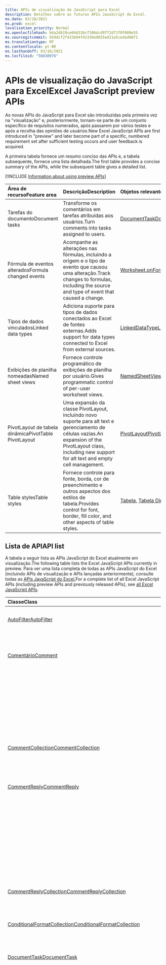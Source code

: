 ```yaml
---
title: APIs de visualização do JavaScript para Excel
description: Detalhes sobre as futuras APIs JavaScript do Excel.
ms.date: 03/10/2021
ms.prod: excel
localization_priority: Normal
ms.openlocfilehash: b4a2db19ce04d316cf106dcd97f2d71f0f009e55
ms.sourcegitcommit: 929dcf2f415b94f42330a9035ed11a5cedad88f1
ms.translationtype: MT
ms.contentlocale: pt-BR
ms.lasthandoff: 03/16/2021
ms.locfileid: "50830976"
---
```

# <a name="excel-javascript-preview-apis"></a><span data-ttu-id="c0af1-103">APIs de visualização do JavaScript para Excel</span><span class="sxs-lookup"><span data-stu-id="c0af1-103">Excel JavaScript preview APIs</span></span>

<span data-ttu-id="c0af1-104">As novas APIs do JavaScript para Excel são introduzidas pela primeira vez na "visualização" e, posteriormente, tornam-se parte de um conjunto específico de requisitos numerados, após passarem por vários testes e após a recolha das opiniões de usuários.</span><span class="sxs-lookup"><span data-stu-id="c0af1-104">New Excel JavaScript APIs are first introduced in "preview" and later become part of a specific, numbered requirement set after sufficient testing occurs and user feedback is acquired.</span></span>

<span data-ttu-id="c0af1-105">A primeira tabela fornece um resumo conciso das APIs e, a tabela subsequente, fornece uma lista detalhada.</span><span class="sxs-lookup"><span data-stu-id="c0af1-105">The first table provides a concise summary of the APIs, while the subsequent table gives a detailed list.</span></span>

[!INCLUDE [Information about using preview APIs](../../includes/using-preview-apis-host.md)]

| <span data-ttu-id="c0af1-106">Área de recurso</span><span class="sxs-lookup"><span data-stu-id="c0af1-106">Feature area</span></span> | <span data-ttu-id="c0af1-107">Descrição</span><span class="sxs-lookup"><span data-stu-id="c0af1-107">Description</span></span> | <span data-ttu-id="c0af1-108">Objetos relevantes</span><span class="sxs-lookup"><span data-stu-id="c0af1-108">Relevant objects</span></span> |
|:--- |:--- |:--- |
| <span data-ttu-id="c0af1-109">Tarefas do documento</span><span class="sxs-lookup"><span data-stu-id="c0af1-109">Document tasks</span></span> | <span data-ttu-id="c0af1-110">Transforme os comentários em tarefas atribuídas aos usuários.</span><span class="sxs-lookup"><span data-stu-id="c0af1-110">Turn comments into tasks assigned to users.</span></span> | [<span data-ttu-id="c0af1-111">DocumentTask</span><span class="sxs-lookup"><span data-stu-id="c0af1-111">DocumentTask</span></span>](/javascript/api/excel/excel.documenttask) |
| <span data-ttu-id="c0af1-112">Fórmula de eventos alterados</span><span class="sxs-lookup"><span data-stu-id="c0af1-112">Formula changed events</span></span> | <span data-ttu-id="c0af1-113">Acompanhe as alterações nas fórmulas, incluindo a origem e o tipo de evento que causou uma alteração.</span><span class="sxs-lookup"><span data-stu-id="c0af1-113">Track changes to formulas, including the source and type of event that caused a change.</span></span> | [<span data-ttu-id="c0af1-114">Worksheet.onFormulaChanged</span><span class="sxs-lookup"><span data-stu-id="c0af1-114">Worksheet.onFormulaChanged</span></span>](/javascript/api/excel/excel.worksheet#onFormulaChanged)|
| <span data-ttu-id="c0af1-115">Tipos de dados vinculados</span><span class="sxs-lookup"><span data-stu-id="c0af1-115">Linked data types</span></span> | <span data-ttu-id="c0af1-116">Adiciona suporte para tipos de dados conectados ao Excel de fontes externas.</span><span class="sxs-lookup"><span data-stu-id="c0af1-116">Adds support for data types connected to Excel from external sources.</span></span> | [<span data-ttu-id="c0af1-117">LinkedDataType</span><span class="sxs-lookup"><span data-stu-id="c0af1-117">LinkedDataType</span></span>](/javascript/api/excel/excel.linkeddatatype)|
| <span data-ttu-id="c0af1-118">Exibições de planilha nomeadas</span><span class="sxs-lookup"><span data-stu-id="c0af1-118">Named sheet views</span></span> | <span data-ttu-id="c0af1-119">Fornece controle programático de exibições de planilha por usuário.</span><span class="sxs-lookup"><span data-stu-id="c0af1-119">Gives programmatic control of per-user worksheet views.</span></span> | [<span data-ttu-id="c0af1-120">NamedSheetView</span><span class="sxs-lookup"><span data-stu-id="c0af1-120">NamedSheetView</span></span>](/javascript/api/excel/excel.namedsheetview) |
| <span data-ttu-id="c0af1-121">PivotLayout de tabela dinâmica</span><span class="sxs-lookup"><span data-stu-id="c0af1-121">PivotTable PivotLayout</span></span> | <span data-ttu-id="c0af1-122">Uma expansão da classe PivotLayout, incluindo novo suporte para alt text e gerenciamento de células vazias.</span><span class="sxs-lookup"><span data-stu-id="c0af1-122">An expansion of the PivotLayout class, including new support for alt text and empty cell management.</span></span> | [<span data-ttu-id="c0af1-123">PivotLayout</span><span class="sxs-lookup"><span data-stu-id="c0af1-123">PivotLayout</span></span>](/javascript/api/excel/excel.pivotlayout) |
| <span data-ttu-id="c0af1-124">Table styles</span><span class="sxs-lookup"><span data-stu-id="c0af1-124">Table styles</span></span> | <span data-ttu-id="c0af1-125">Fornece controle para fonte, borda, cor de preenchimento e outros aspectos dos estilos de tabela.</span><span class="sxs-lookup"><span data-stu-id="c0af1-125">Provides control for font, border, fill color, and other aspects of table styles.</span></span> | <span data-ttu-id="c0af1-126">[Tabela,](/javascript/api/excel/excel.table) [Tabela Dinâmica,](/javascript/api/excel/excel.pivottable) [Slicer](/javascript/api/excel/excel.slicer)</span><span class="sxs-lookup"><span data-stu-id="c0af1-126">[Table](/javascript/api/excel/excel.table), [PivotTable](/javascript/api/excel/excel.pivottable), [Slicer](/javascript/api/excel/excel.slicer)</span></span> |

## <a name="api-list"></a><span data-ttu-id="c0af1-127">Lista de API</span><span class="sxs-lookup"><span data-stu-id="c0af1-127">API list</span></span>

<span data-ttu-id="c0af1-128">A tabela a seguir lista as APIs JavaScript do Excel atualmente em visualização.</span><span class="sxs-lookup"><span data-stu-id="c0af1-128">The following table lists the Excel JavaScript APIs currently in preview.</span></span> <span data-ttu-id="c0af1-129">Para ver uma lista completa de todas as APIs JavaScript do Excel (incluindo APIs de visualização e APIs lançadas anteriormente), consulte todas as [APIs JavaScript do Excel.](/javascript/api/excel?view=excel-js-preview&preserve-view=true)</span><span class="sxs-lookup"><span data-stu-id="c0af1-129">For a complete list of all Excel JavaScript APIs (including preview APIs and previously released APIs), see [all Excel JavaScript APIs](/javascript/api/excel?view=excel-js-preview&preserve-view=true).</span></span>

| <span data-ttu-id="c0af1-130">Classe</span><span class="sxs-lookup"><span data-stu-id="c0af1-130">Class</span></span> | <span data-ttu-id="c0af1-131">Campos</span><span class="sxs-lookup"><span data-stu-id="c0af1-131">Fields</span></span> | <span data-ttu-id="c0af1-132">Descrição</span><span class="sxs-lookup"><span data-stu-id="c0af1-132">Description</span></span> |
|:---|:---|:---|
|[<span data-ttu-id="c0af1-133">AutoFilter</span><span class="sxs-lookup"><span data-stu-id="c0af1-133">AutoFilter</span></span>](/javascript/api/excel/excel.autofilter)|[<span data-ttu-id="c0af1-134">clearColumnCriteria(columnIndex: number)</span><span class="sxs-lookup"><span data-stu-id="c0af1-134">clearColumnCriteria(columnIndex: number)</span></span>](/javascript/api/excel/excel.autofilter#clearcolumncriteria-columnindex-)|<span data-ttu-id="c0af1-135">Limpa os critérios de filtro do AutoFiltro.</span><span class="sxs-lookup"><span data-stu-id="c0af1-135">Clears the filter criteria of the AutoFilter.</span></span>|
|[<span data-ttu-id="c0af1-136">Comentário</span><span class="sxs-lookup"><span data-stu-id="c0af1-136">Comment</span></span>](/javascript/api/excel/excel.comment)|[<span data-ttu-id="c0af1-137">assignTask(assignee: Identity)</span><span class="sxs-lookup"><span data-stu-id="c0af1-137">assignTask(assignee: Identity)</span></span>](/javascript/api/excel/excel.comment#assigntask-assignee-)|<span data-ttu-id="c0af1-138">Atribui a tarefa anexada ao comentário ao usuário dado como um destinatário.</span><span class="sxs-lookup"><span data-stu-id="c0af1-138">Assigns the task attached to the comment to the given user as an assignee.</span></span>|
||[<span data-ttu-id="c0af1-139">getTask()</span><span class="sxs-lookup"><span data-stu-id="c0af1-139">getTask()</span></span>](/javascript/api/excel/excel.comment#gettask--)|<span data-ttu-id="c0af1-140">Obtém a tarefa associada a este comentário.</span><span class="sxs-lookup"><span data-stu-id="c0af1-140">Gets the task associated with this comment.</span></span>|
||[<span data-ttu-id="c0af1-141">getTaskOrNullObject()</span><span class="sxs-lookup"><span data-stu-id="c0af1-141">getTaskOrNullObject()</span></span>](/javascript/api/excel/excel.comment#gettaskornullobject--)|<span data-ttu-id="c0af1-142">Obtém a tarefa associada a este comentário.</span><span class="sxs-lookup"><span data-stu-id="c0af1-142">Gets the task associated with this comment.</span></span>|
|[<span data-ttu-id="c0af1-143">CommentCollection</span><span class="sxs-lookup"><span data-stu-id="c0af1-143">CommentCollection</span></span>](/javascript/api/excel/excel.commentcollection)|[<span data-ttu-id="c0af1-144">getItemOrNullObject(commentId: string)</span><span class="sxs-lookup"><span data-stu-id="c0af1-144">getItemOrNullObject(commentId: string)</span></span>](/javascript/api/excel/excel.commentcollection#getitemornullobject-commentid-)|<span data-ttu-id="c0af1-145">Obtém um comentário da coleção com base em seu ID.</span><span class="sxs-lookup"><span data-stu-id="c0af1-145">Gets a comment from the collection based on its ID.</span></span>|
|[<span data-ttu-id="c0af1-146">CommentReply</span><span class="sxs-lookup"><span data-stu-id="c0af1-146">CommentReply</span></span>](/javascript/api/excel/excel.commentreply)|[<span data-ttu-id="c0af1-147">assignTask(assignee: Identity)</span><span class="sxs-lookup"><span data-stu-id="c0af1-147">assignTask(assignee: Identity)</span></span>](/javascript/api/excel/excel.commentreply#assigntask-assignee-)|<span data-ttu-id="c0af1-148">Atribui a tarefa anexada ao comentário ao usuário determinado como o único destinatário.</span><span class="sxs-lookup"><span data-stu-id="c0af1-148">Assigns the task attached to the comment to the given user as the sole assignee.</span></span>|
||[<span data-ttu-id="c0af1-149">getTask()</span><span class="sxs-lookup"><span data-stu-id="c0af1-149">getTask()</span></span>](/javascript/api/excel/excel.commentreply#gettask--)|<span data-ttu-id="c0af1-150">Obtém a tarefa associada ao thread desta resposta de comentário.</span><span class="sxs-lookup"><span data-stu-id="c0af1-150">Gets the task associated with this comment reply's thread.</span></span>|
||[<span data-ttu-id="c0af1-151">getTaskOrNullObject()</span><span class="sxs-lookup"><span data-stu-id="c0af1-151">getTaskOrNullObject()</span></span>](/javascript/api/excel/excel.commentreply#gettaskornullobject--)|<span data-ttu-id="c0af1-152">Obtém a tarefa associada ao thread desta resposta de comentário.</span><span class="sxs-lookup"><span data-stu-id="c0af1-152">Gets the task associated with this comment reply's thread.</span></span>|
|[<span data-ttu-id="c0af1-153">CommentReplyCollection</span><span class="sxs-lookup"><span data-stu-id="c0af1-153">CommentReplyCollection</span></span>](/javascript/api/excel/excel.commentreplycollection)|[<span data-ttu-id="c0af1-154">getItemOrNullObject(commentReplyId: string)</span><span class="sxs-lookup"><span data-stu-id="c0af1-154">getItemOrNullObject(commentReplyId: string)</span></span>](/javascript/api/excel/excel.commentreplycollection#getitemornullobject-commentreplyid-)|<span data-ttu-id="c0af1-155">Retorna uma resposta de comentário identificada pela respectiva ID.</span><span class="sxs-lookup"><span data-stu-id="c0af1-155">Returns a comment reply identified by its ID.</span></span>|
|[<span data-ttu-id="c0af1-156">ConditionalFormatCollection</span><span class="sxs-lookup"><span data-stu-id="c0af1-156">ConditionalFormatCollection</span></span>](/javascript/api/excel/excel.conditionalformatcollection)|[<span data-ttu-id="c0af1-157">getItemOrNullObject(id: string)</span><span class="sxs-lookup"><span data-stu-id="c0af1-157">getItemOrNullObject(id: string)</span></span>](/javascript/api/excel/excel.conditionalformatcollection#getitemornullobject-id-)|<span data-ttu-id="c0af1-158">Retorna um formato condicional identificado por sua ID.</span><span class="sxs-lookup"><span data-stu-id="c0af1-158">Returns a conditional format identified by its ID.</span></span>|
|[<span data-ttu-id="c0af1-159">DocumentTask</span><span class="sxs-lookup"><span data-stu-id="c0af1-159">DocumentTask</span></span>](/javascript/api/excel/excel.documenttask)|[<span data-ttu-id="c0af1-160">percentComplete</span><span class="sxs-lookup"><span data-stu-id="c0af1-160">percentComplete</span></span>](/javascript/api/excel/excel.documenttask#percentcomplete)|<span data-ttu-id="c0af1-161">Especifica a porcentagem de conclusão da tarefa.</span><span class="sxs-lookup"><span data-stu-id="c0af1-161">Specifies the completion percentage of the task.</span></span>|
||[<span data-ttu-id="c0af1-162">prioridade</span><span class="sxs-lookup"><span data-stu-id="c0af1-162">priority</span></span>](/javascript/api/excel/excel.documenttask#priority)|<span data-ttu-id="c0af1-163">Especifica a prioridade da tarefa.</span><span class="sxs-lookup"><span data-stu-id="c0af1-163">Specifies the priority of the task.</span></span>|
||[<span data-ttu-id="c0af1-164">assignees</span><span class="sxs-lookup"><span data-stu-id="c0af1-164">assignees</span></span>](/javascript/api/excel/excel.documenttask#assignees)|<span data-ttu-id="c0af1-165">Retorna uma coleção de atribuídos da tarefa.</span><span class="sxs-lookup"><span data-stu-id="c0af1-165">Returns a collection of assignees of the task.</span></span>|
||[<span data-ttu-id="c0af1-166">changes</span><span class="sxs-lookup"><span data-stu-id="c0af1-166">changes</span></span>](/javascript/api/excel/excel.documenttask#changes)|<span data-ttu-id="c0af1-167">Obtém os registros de alteração da tarefa.</span><span class="sxs-lookup"><span data-stu-id="c0af1-167">Gets the change records of the task.</span></span>|
||[<span data-ttu-id="c0af1-168">comment</span><span class="sxs-lookup"><span data-stu-id="c0af1-168">comment</span></span>](/javascript/api/excel/excel.documenttask#comment)|<span data-ttu-id="c0af1-169">Obtém o comentário associado à tarefa.</span><span class="sxs-lookup"><span data-stu-id="c0af1-169">Gets the comment associated with the task.</span></span>|
||[<span data-ttu-id="c0af1-170">completedBy</span><span class="sxs-lookup"><span data-stu-id="c0af1-170">completedBy</span></span>](/javascript/api/excel/excel.documenttask#completedby)|<span data-ttu-id="c0af1-171">Obtém o usuário mais recente para ter concluído a tarefa.</span><span class="sxs-lookup"><span data-stu-id="c0af1-171">Gets the most recent user to have completed the task.</span></span>|
||[<span data-ttu-id="c0af1-172">completedDateTime</span><span class="sxs-lookup"><span data-stu-id="c0af1-172">completedDateTime</span></span>](/javascript/api/excel/excel.documenttask#completeddatetime)|<span data-ttu-id="c0af1-173">Obtém a data e a hora em que a tarefa foi concluída.</span><span class="sxs-lookup"><span data-stu-id="c0af1-173">Gets the date and time that the task was completed.</span></span>|
||[<span data-ttu-id="c0af1-174">createdBy</span><span class="sxs-lookup"><span data-stu-id="c0af1-174">createdBy</span></span>](/javascript/api/excel/excel.documenttask#createdby)|<span data-ttu-id="c0af1-175">Obtém o usuário que criou a tarefa.</span><span class="sxs-lookup"><span data-stu-id="c0af1-175">Gets the user who created the task.</span></span>|
||[<span data-ttu-id="c0af1-176">createdDateTime</span><span class="sxs-lookup"><span data-stu-id="c0af1-176">createdDateTime</span></span>](/javascript/api/excel/excel.documenttask#createddatetime)|<span data-ttu-id="c0af1-177">Obtém a data e a hora em que a tarefa foi criada.</span><span class="sxs-lookup"><span data-stu-id="c0af1-177">Gets the date and time that the task was created.</span></span>|
||[<span data-ttu-id="c0af1-178">id</span><span class="sxs-lookup"><span data-stu-id="c0af1-178">id</span></span>](/javascript/api/excel/excel.documenttask#id)|<span data-ttu-id="c0af1-179">Obtém a ID da tarefa.</span><span class="sxs-lookup"><span data-stu-id="c0af1-179">Gets the ID of the task.</span></span>|
||[<span data-ttu-id="c0af1-180">setStartAndDueDateTime(startDateTime: Date, dueDateTime: Date)</span><span class="sxs-lookup"><span data-stu-id="c0af1-180">setStartAndDueDateTime(startDateTime: Date, dueDateTime: Date)</span></span>](/javascript/api/excel/excel.documenttask#setstartandduedatetime-startdatetime--duedatetime-)|<span data-ttu-id="c0af1-181">Altera o início e as datas de vencimento da tarefa.</span><span class="sxs-lookup"><span data-stu-id="c0af1-181">Changes the start and the due dates of the task.</span></span>|
||[<span data-ttu-id="c0af1-182">startAndDueDateTime</span><span class="sxs-lookup"><span data-stu-id="c0af1-182">startAndDueDateTime</span></span>](/javascript/api/excel/excel.documenttask#startandduedatetime)|<span data-ttu-id="c0af1-183">Obtém ou define a data e a hora em que a tarefa deve começar e deve ser final.</span><span class="sxs-lookup"><span data-stu-id="c0af1-183">Gets or sets the date and time the task should start and is due.</span></span>|
||[<span data-ttu-id="c0af1-184">title</span><span class="sxs-lookup"><span data-stu-id="c0af1-184">title</span></span>](/javascript/api/excel/excel.documenttask#title)|<span data-ttu-id="c0af1-185">Especifica o título da tarefa.</span><span class="sxs-lookup"><span data-stu-id="c0af1-185">Specifies title of the task.</span></span>|
|[<span data-ttu-id="c0af1-186">DocumentTaskChange</span><span class="sxs-lookup"><span data-stu-id="c0af1-186">DocumentTaskChange</span></span>](/javascript/api/excel/excel.documenttaskchange)|[<span data-ttu-id="c0af1-187">assignee</span><span class="sxs-lookup"><span data-stu-id="c0af1-187">assignee</span></span>](/javascript/api/excel/excel.documenttaskchange#assignee)|<span data-ttu-id="c0af1-188">Representa o usuário atribuído à tarefa para um tipo de registro de alteração ou o usuário não atribuído da tarefa para um tipo `assign` `unassign` de registro de alteração.</span><span class="sxs-lookup"><span data-stu-id="c0af1-188">Represents the user assigned to the task for an `assign` change record type, or the user unassigned from the task for an `unassign` change record type.</span></span>|
||[<span data-ttu-id="c0af1-189">changedBy</span><span class="sxs-lookup"><span data-stu-id="c0af1-189">changedBy</span></span>](/javascript/api/excel/excel.documenttaskchange#changedby)|<span data-ttu-id="c0af1-190">Representa o usuário que criou ou alterou a tarefa.</span><span class="sxs-lookup"><span data-stu-id="c0af1-190">Represents the user who created or changed the task.</span></span>|
||[<span data-ttu-id="c0af1-191">commentId</span><span class="sxs-lookup"><span data-stu-id="c0af1-191">commentId</span></span>](/javascript/api/excel/excel.documenttaskchange#commentid)|<span data-ttu-id="c0af1-192">Representa a ID do `Comment` ou ao qual a alteração da tarefa está `CommentReply` ancorada.</span><span class="sxs-lookup"><span data-stu-id="c0af1-192">Represents the ID of the `Comment` or `CommentReply` to which the task change is anchored.</span></span>|
||[<span data-ttu-id="c0af1-193">createdDateTime</span><span class="sxs-lookup"><span data-stu-id="c0af1-193">createdDateTime</span></span>](/javascript/api/excel/excel.documenttaskchange#createddatetime)|<span data-ttu-id="c0af1-194">Representa a data e a hora de criação do registro de alteração de tarefa.</span><span class="sxs-lookup"><span data-stu-id="c0af1-194">Represents the creation date and time of the task change record.</span></span>|
||[<span data-ttu-id="c0af1-195">dueDateTime</span><span class="sxs-lookup"><span data-stu-id="c0af1-195">dueDateTime</span></span>](/javascript/api/excel/excel.documenttaskchange#duedatetime)|<span data-ttu-id="c0af1-196">Representa a data e a hora de vencimento da tarefa, no fuso horário UTC.</span><span class="sxs-lookup"><span data-stu-id="c0af1-196">Represents the task's due date and time, in UTC time zone.</span></span>|
||[<span data-ttu-id="c0af1-197">id</span><span class="sxs-lookup"><span data-stu-id="c0af1-197">id</span></span>](/javascript/api/excel/excel.documenttaskchange#id)|<span data-ttu-id="c0af1-198">ID do registro de alteração de tarefa.</span><span class="sxs-lookup"><span data-stu-id="c0af1-198">ID for the task change record.</span></span>|
||[<span data-ttu-id="c0af1-199">percentComplete</span><span class="sxs-lookup"><span data-stu-id="c0af1-199">percentComplete</span></span>](/javascript/api/excel/excel.documenttaskchange#percentcomplete)|<span data-ttu-id="c0af1-200">Representa a porcentagem de conclusão da tarefa.</span><span class="sxs-lookup"><span data-stu-id="c0af1-200">Represents the task's completion percentage.</span></span>|
||[<span data-ttu-id="c0af1-201">prioridade</span><span class="sxs-lookup"><span data-stu-id="c0af1-201">priority</span></span>](/javascript/api/excel/excel.documenttaskchange#priority)|<span data-ttu-id="c0af1-202">Representa a prioridade da tarefa.</span><span class="sxs-lookup"><span data-stu-id="c0af1-202">Represents the task's priority.</span></span>|
||[<span data-ttu-id="c0af1-203">startDateTime</span><span class="sxs-lookup"><span data-stu-id="c0af1-203">startDateTime</span></span>](/javascript/api/excel/excel.documenttaskchange#startdatetime)|<span data-ttu-id="c0af1-204">Representa a data e a hora de início da tarefa, no fuso horário UTC.</span><span class="sxs-lookup"><span data-stu-id="c0af1-204">Represents the task's start date and time, in UTC time zone.</span></span>|
||[<span data-ttu-id="c0af1-205">title</span><span class="sxs-lookup"><span data-stu-id="c0af1-205">title</span></span>](/javascript/api/excel/excel.documenttaskchange#title)|<span data-ttu-id="c0af1-206">Representa o título da tarefa.</span><span class="sxs-lookup"><span data-stu-id="c0af1-206">Represents the task's title.</span></span>|
||[<span data-ttu-id="c0af1-207">type</span><span class="sxs-lookup"><span data-stu-id="c0af1-207">type</span></span>](/javascript/api/excel/excel.documenttaskchange#type)|<span data-ttu-id="c0af1-208">Representa o tipo de ação do registro de alteração de tarefa.</span><span class="sxs-lookup"><span data-stu-id="c0af1-208">Represents the action type of the task change record.</span></span>|
||[<span data-ttu-id="c0af1-209">undoHistoryId</span><span class="sxs-lookup"><span data-stu-id="c0af1-209">undoHistoryId</span></span>](/javascript/api/excel/excel.documenttaskchange#undohistoryid)|<span data-ttu-id="c0af1-210">Representa a `DocumentTaskChange.id` propriedade que foi desfeita para o tipo `undo` de registro de alteração.</span><span class="sxs-lookup"><span data-stu-id="c0af1-210">Represents the `DocumentTaskChange.id` property that was undone for the `undo` change record type.</span></span>|
|[<span data-ttu-id="c0af1-211">DocumentTaskChangeCollection</span><span class="sxs-lookup"><span data-stu-id="c0af1-211">DocumentTaskChangeCollection</span></span>](/javascript/api/excel/excel.documenttaskchangecollection)|[<span data-ttu-id="c0af1-212">getCount()</span><span class="sxs-lookup"><span data-stu-id="c0af1-212">getCount()</span></span>](/javascript/api/excel/excel.documenttaskchangecollection#getcount--)|<span data-ttu-id="c0af1-213">Obtém o número de registros de alteração na coleção da tarefa.</span><span class="sxs-lookup"><span data-stu-id="c0af1-213">Gets the number of change records in the collection for the task.</span></span>|
||[<span data-ttu-id="c0af1-214">getItemAt(index: number)</span><span class="sxs-lookup"><span data-stu-id="c0af1-214">getItemAt(index: number)</span></span>](/javascript/api/excel/excel.documenttaskchangecollection#getitemat-index-)|<span data-ttu-id="c0af1-215">Obtém um registro de alteração de tarefa usando seu índice na coleção.</span><span class="sxs-lookup"><span data-stu-id="c0af1-215">Gets a task change record by using its index in the collection.</span></span>|
||[<span data-ttu-id="c0af1-216">items</span><span class="sxs-lookup"><span data-stu-id="c0af1-216">items</span></span>](/javascript/api/excel/excel.documenttaskchangecollection#items)|<span data-ttu-id="c0af1-217">Obtém os itens filhos carregados nesta coleção.</span><span class="sxs-lookup"><span data-stu-id="c0af1-217">Gets the loaded child items in this collection.</span></span>|
|[<span data-ttu-id="c0af1-218">DocumentTaskCollection</span><span class="sxs-lookup"><span data-stu-id="c0af1-218">DocumentTaskCollection</span></span>](/javascript/api/excel/excel.documenttaskcollection)|[<span data-ttu-id="c0af1-219">getCount()</span><span class="sxs-lookup"><span data-stu-id="c0af1-219">getCount()</span></span>](/javascript/api/excel/excel.documenttaskcollection#getcount--)|<span data-ttu-id="c0af1-220">Obtém o número de tarefas na coleção.</span><span class="sxs-lookup"><span data-stu-id="c0af1-220">Gets the number of tasks in the collection.</span></span>|
||[<span data-ttu-id="c0af1-221">getItem(key: string)</span><span class="sxs-lookup"><span data-stu-id="c0af1-221">getItem(key: string)</span></span>](/javascript/api/excel/excel.documenttaskcollection#getitem-key-)|<span data-ttu-id="c0af1-222">Obtém uma tarefa usando sua ID.</span><span class="sxs-lookup"><span data-stu-id="c0af1-222">Gets a task using its ID.</span></span>|
||[<span data-ttu-id="c0af1-223">getItemAt(index: number)</span><span class="sxs-lookup"><span data-stu-id="c0af1-223">getItemAt(index: number)</span></span>](/javascript/api/excel/excel.documenttaskcollection#getitemat-index-)|<span data-ttu-id="c0af1-224">Obtém uma tarefa pelo índice na coleção.</span><span class="sxs-lookup"><span data-stu-id="c0af1-224">Gets a task by its index in the collection.</span></span>|
||[<span data-ttu-id="c0af1-225">getItemOrNullObject(key: string)</span><span class="sxs-lookup"><span data-stu-id="c0af1-225">getItemOrNullObject(key: string)</span></span>](/javascript/api/excel/excel.documenttaskcollection#getitemornullobject-key-)|<span data-ttu-id="c0af1-226">Obtém uma tarefa usando sua ID.</span><span class="sxs-lookup"><span data-stu-id="c0af1-226">Gets a task using its ID.</span></span>|
||[<span data-ttu-id="c0af1-227">items</span><span class="sxs-lookup"><span data-stu-id="c0af1-227">items</span></span>](/javascript/api/excel/excel.documenttaskcollection#items)|<span data-ttu-id="c0af1-228">Obtém os itens filhos carregados nesta coleção.</span><span class="sxs-lookup"><span data-stu-id="c0af1-228">Gets the loaded child items in this collection.</span></span>|
|[<span data-ttu-id="c0af1-229">DocumentTaskSchedule</span><span class="sxs-lookup"><span data-stu-id="c0af1-229">DocumentTaskSchedule</span></span>](/javascript/api/excel/excel.documenttaskschedule)|[<span data-ttu-id="c0af1-230">dueDateTime</span><span class="sxs-lookup"><span data-stu-id="c0af1-230">dueDateTime</span></span>](/javascript/api/excel/excel.documenttaskschedule#duedatetime)|<span data-ttu-id="c0af1-231">Obtém a data e a hora de vencimento da tarefa.</span><span class="sxs-lookup"><span data-stu-id="c0af1-231">Gets the date and time that the task is due.</span></span>|
||[<span data-ttu-id="c0af1-232">startDateTime</span><span class="sxs-lookup"><span data-stu-id="c0af1-232">startDateTime</span></span>](/javascript/api/excel/excel.documenttaskschedule#startdatetime)|<span data-ttu-id="c0af1-233">Obtém a data e a hora em que a tarefa deve começar.</span><span class="sxs-lookup"><span data-stu-id="c0af1-233">Gets the date and time that the task should start.</span></span>|
|[<span data-ttu-id="c0af1-234">FormulaChangedEventDetail</span><span class="sxs-lookup"><span data-stu-id="c0af1-234">FormulaChangedEventDetail</span></span>](/javascript/api/excel/excel.formulachangedeventdetail)|[<span data-ttu-id="c0af1-235">cellAddress</span><span class="sxs-lookup"><span data-stu-id="c0af1-235">cellAddress</span></span>](/javascript/api/excel/excel.formulachangedeventdetail#celladdress)|<span data-ttu-id="c0af1-236">O endereço da célula que contém a fórmula alterada.</span><span class="sxs-lookup"><span data-stu-id="c0af1-236">The address of the cell that contains the changed formula.</span></span>|
||[<span data-ttu-id="c0af1-237">previousFormula</span><span class="sxs-lookup"><span data-stu-id="c0af1-237">previousFormula</span></span>](/javascript/api/excel/excel.formulachangedeventdetail#previousformula)|<span data-ttu-id="c0af1-238">Representa a fórmula anterior, antes de ser alterada.</span><span class="sxs-lookup"><span data-stu-id="c0af1-238">Represents the previous formula, before it was changed.</span></span>|
|[<span data-ttu-id="c0af1-239">GroupShapeCollection</span><span class="sxs-lookup"><span data-stu-id="c0af1-239">GroupShapeCollection</span></span>](/javascript/api/excel/excel.groupshapecollection)|[<span data-ttu-id="c0af1-240">getItemOrNullObject(key: string)</span><span class="sxs-lookup"><span data-stu-id="c0af1-240">getItemOrNullObject(key: string)</span></span>](/javascript/api/excel/excel.groupshapecollection#getitemornullobject-key-)|<span data-ttu-id="c0af1-241">Obtém uma forma usando seu nome ou ID.</span><span class="sxs-lookup"><span data-stu-id="c0af1-241">Gets a shape using its name or ID.</span></span>|
|[<span data-ttu-id="c0af1-242">Identidade</span><span class="sxs-lookup"><span data-stu-id="c0af1-242">Identity</span></span>](/javascript/api/excel/excel.identity)|[<span data-ttu-id="c0af1-243">displayName</span><span class="sxs-lookup"><span data-stu-id="c0af1-243">displayName</span></span>](/javascript/api/excel/excel.identity#displayname)|<span data-ttu-id="c0af1-244">Representa o nome para exibição do usuário.</span><span class="sxs-lookup"><span data-stu-id="c0af1-244">Represents the user's display name.</span></span>|
||[<span data-ttu-id="c0af1-245">email</span><span class="sxs-lookup"><span data-stu-id="c0af1-245">email</span></span>](/javascript/api/excel/excel.identity#email)|<span data-ttu-id="c0af1-246">Representa o endereço de email do usuário.</span><span class="sxs-lookup"><span data-stu-id="c0af1-246">Represents the user's email address.</span></span>|
||[<span data-ttu-id="c0af1-247">id</span><span class="sxs-lookup"><span data-stu-id="c0af1-247">id</span></span>](/javascript/api/excel/excel.identity#id)|<span data-ttu-id="c0af1-248">Representa a ID exclusiva do usuário.</span><span class="sxs-lookup"><span data-stu-id="c0af1-248">Represents the user's unique ID.</span></span>|
|[<span data-ttu-id="c0af1-249">IdentityCollection</span><span class="sxs-lookup"><span data-stu-id="c0af1-249">IdentityCollection</span></span>](/javascript/api/excel/excel.identitycollection)|[<span data-ttu-id="c0af1-250">add(assignee: Identity)</span><span class="sxs-lookup"><span data-stu-id="c0af1-250">add(assignee: Identity)</span></span>](/javascript/api/excel/excel.identitycollection#add-assignee-)|<span data-ttu-id="c0af1-251">Adiciona uma identidade de usuário à coleção.</span><span class="sxs-lookup"><span data-stu-id="c0af1-251">Adds a user identity to the collection.</span></span>|
||[<span data-ttu-id="c0af1-252">clear()</span><span class="sxs-lookup"><span data-stu-id="c0af1-252">clear()</span></span>](/javascript/api/excel/excel.identitycollection#clear--)|<span data-ttu-id="c0af1-253">Remove todas as identidades de usuário da coleção.</span><span class="sxs-lookup"><span data-stu-id="c0af1-253">Removes all user identities from the collection.</span></span>|
||[<span data-ttu-id="c0af1-254">getCount()</span><span class="sxs-lookup"><span data-stu-id="c0af1-254">getCount()</span></span>](/javascript/api/excel/excel.identitycollection#getcount--)|<span data-ttu-id="c0af1-255">Obtém o número de itens na coleção.</span><span class="sxs-lookup"><span data-stu-id="c0af1-255">Gets the number of items in the collection.</span></span>|
||[<span data-ttu-id="c0af1-256">getItemAt(index: number)</span><span class="sxs-lookup"><span data-stu-id="c0af1-256">getItemAt(index: number)</span></span>](/javascript/api/excel/excel.identitycollection#getitemat-index-)|<span data-ttu-id="c0af1-257">Obtém uma identidade de usuário de documento usando seu índice na coleção.</span><span class="sxs-lookup"><span data-stu-id="c0af1-257">Gets a document user identity by using its index in the collection.</span></span>|
||[<span data-ttu-id="c0af1-258">remove(assignee: Identity)</span><span class="sxs-lookup"><span data-stu-id="c0af1-258">remove(assignee: Identity)</span></span>](/javascript/api/excel/excel.identitycollection#remove-assignee-)|<span data-ttu-id="c0af1-259">Remove uma identidade de usuário da coleção.</span><span class="sxs-lookup"><span data-stu-id="c0af1-259">Removes a user identity from the collection.</span></span>|
|[<span data-ttu-id="c0af1-260">InsertWorksheetOptions</span><span class="sxs-lookup"><span data-stu-id="c0af1-260">InsertWorksheetOptions</span></span>](/javascript/api/excel/excel.insertworksheetoptions)|[<span data-ttu-id="c0af1-261">positionType</span><span class="sxs-lookup"><span data-stu-id="c0af1-261">positionType</span></span>](/javascript/api/excel/excel.insertworksheetoptions#positiontype)|<span data-ttu-id="c0af1-262">A posição de inserção, na pasta de trabalho atual, das novas planilhas.</span><span class="sxs-lookup"><span data-stu-id="c0af1-262">The insert position, in the current workbook, of the new worksheets.</span></span>|
||[<span data-ttu-id="c0af1-263">relativeTo</span><span class="sxs-lookup"><span data-stu-id="c0af1-263">relativeTo</span></span>](/javascript/api/excel/excel.insertworksheetoptions#relativeto)|<span data-ttu-id="c0af1-264">A planilha na pasta de trabalho atual que é referenciada para o `WorksheetPositionType` parâmetro.</span><span class="sxs-lookup"><span data-stu-id="c0af1-264">The worksheet in the current workbook that is referenced for the `WorksheetPositionType` parameter.</span></span>|
||[<span data-ttu-id="c0af1-265">sheetNamesToInsert</span><span class="sxs-lookup"><span data-stu-id="c0af1-265">sheetNamesToInsert</span></span>](/javascript/api/excel/excel.insertworksheetoptions#sheetnamestoinsert)|<span data-ttu-id="c0af1-266">Os nomes de planilhas individuais a inserir.</span><span class="sxs-lookup"><span data-stu-id="c0af1-266">The names of individual worksheets to insert.</span></span>|
|[<span data-ttu-id="c0af1-267">LinkedDataType</span><span class="sxs-lookup"><span data-stu-id="c0af1-267">LinkedDataType</span></span>](/javascript/api/excel/excel.linkeddatatype)|[<span data-ttu-id="c0af1-268">dataProvider</span><span class="sxs-lookup"><span data-stu-id="c0af1-268">dataProvider</span></span>](/javascript/api/excel/excel.linkeddatatype#dataprovider)|<span data-ttu-id="c0af1-269">O nome do provedor de dados do tipo de dados vinculado.</span><span class="sxs-lookup"><span data-stu-id="c0af1-269">The name of the data provider for the linked data type.</span></span>|
||[<span data-ttu-id="c0af1-270">lastRefreshed</span><span class="sxs-lookup"><span data-stu-id="c0af1-270">lastRefreshed</span></span>](/javascript/api/excel/excel.linkeddatatype#lastrefreshed)|<span data-ttu-id="c0af1-271">A data e a hora do fuso horário local desde que a lista de trabalho foi aberta quando o tipo de dados vinculado foi atualizado pela última vez.</span><span class="sxs-lookup"><span data-stu-id="c0af1-271">The local time-zone date and time since the workbook was opened when the linked data type was last refreshed.</span></span>|
||[<span data-ttu-id="c0af1-272">name</span><span class="sxs-lookup"><span data-stu-id="c0af1-272">name</span></span>](/javascript/api/excel/excel.linkeddatatype#name)|<span data-ttu-id="c0af1-273">O nome do tipo de dados vinculado.</span><span class="sxs-lookup"><span data-stu-id="c0af1-273">The name of the linked data type.</span></span>|
||[<span data-ttu-id="c0af1-274">periodicRefreshInterval</span><span class="sxs-lookup"><span data-stu-id="c0af1-274">periodicRefreshInterval</span></span>](/javascript/api/excel/excel.linkeddatatype#periodicrefreshinterval)|<span data-ttu-id="c0af1-275">A frequência, em segundos, na qual o tipo de dados vinculado é atualizado se `refreshMode` estiver definido como "Periódico".</span><span class="sxs-lookup"><span data-stu-id="c0af1-275">The frequency, in seconds, at which the linked data type is refreshed if `refreshMode` is set to "Periodic".</span></span>|
||[<span data-ttu-id="c0af1-276">refreshMode</span><span class="sxs-lookup"><span data-stu-id="c0af1-276">refreshMode</span></span>](/javascript/api/excel/excel.linkeddatatype#refreshmode)|<span data-ttu-id="c0af1-277">O mecanismo pelo qual os dados do tipo de dados vinculados são recuperados.</span><span class="sxs-lookup"><span data-stu-id="c0af1-277">The mechanism by which the data for the linked data type is retrieved.</span></span>|
||[<span data-ttu-id="c0af1-278">serviceId</span><span class="sxs-lookup"><span data-stu-id="c0af1-278">serviceId</span></span>](/javascript/api/excel/excel.linkeddatatype#serviceid)|<span data-ttu-id="c0af1-279">A ID exclusiva do tipo de dados vinculado.</span><span class="sxs-lookup"><span data-stu-id="c0af1-279">The unique ID of the linked data type.</span></span>|
||[<span data-ttu-id="c0af1-280">supportedRefreshModes</span><span class="sxs-lookup"><span data-stu-id="c0af1-280">supportedRefreshModes</span></span>](/javascript/api/excel/excel.linkeddatatype#supportedrefreshmodes)|<span data-ttu-id="c0af1-281">Retorna uma matriz com todos os modos de atualização suportados pelo tipo de dados vinculado.</span><span class="sxs-lookup"><span data-stu-id="c0af1-281">Returns an array with all the refresh modes supported by the linked data type.</span></span>|
||[<span data-ttu-id="c0af1-282">requestRefresh()</span><span class="sxs-lookup"><span data-stu-id="c0af1-282">requestRefresh()</span></span>](/javascript/api/excel/excel.linkeddatatype#requestrefresh--)|<span data-ttu-id="c0af1-283">Faz uma solicitação para atualizar o tipo de dados vinculado.</span><span class="sxs-lookup"><span data-stu-id="c0af1-283">Makes a request to refresh the linked data type.</span></span>|
||[<span data-ttu-id="c0af1-284">requestSetRefreshMode(refreshMode: Excel.LinkedDataTypeRefreshMode)</span><span class="sxs-lookup"><span data-stu-id="c0af1-284">requestSetRefreshMode(refreshMode: Excel.LinkedDataTypeRefreshMode)</span></span>](/javascript/api/excel/excel.linkeddatatype#requestsetrefreshmode-refreshmode-)|<span data-ttu-id="c0af1-285">Faz uma solicitação para alterar o modo de atualização para esse tipo de dados vinculado.</span><span class="sxs-lookup"><span data-stu-id="c0af1-285">Makes a request to change the refresh mode for this linked data type.</span></span>|
|[<span data-ttu-id="c0af1-286">LinkedDataTypeAddedEventArgs</span><span class="sxs-lookup"><span data-stu-id="c0af1-286">LinkedDataTypeAddedEventArgs</span></span>](/javascript/api/excel/excel.linkeddatatypeaddedeventargs)|[<span data-ttu-id="c0af1-287">serviceId</span><span class="sxs-lookup"><span data-stu-id="c0af1-287">serviceId</span></span>](/javascript/api/excel/excel.linkeddatatypeaddedeventargs#serviceid)|<span data-ttu-id="c0af1-288">A ID exclusiva do novo tipo de dados vinculado.</span><span class="sxs-lookup"><span data-stu-id="c0af1-288">The unique ID of the new linked data type.</span></span>|
||[<span data-ttu-id="c0af1-289">source</span><span class="sxs-lookup"><span data-stu-id="c0af1-289">source</span></span>](/javascript/api/excel/excel.linkeddatatypeaddedeventargs#source)|<span data-ttu-id="c0af1-290">Obtém a origem do evento.</span><span class="sxs-lookup"><span data-stu-id="c0af1-290">Gets the source of the event.</span></span>|
||[<span data-ttu-id="c0af1-291">tipo</span><span class="sxs-lookup"><span data-stu-id="c0af1-291">type</span></span>](/javascript/api/excel/excel.linkeddatatypeaddedeventargs#type)|<span data-ttu-id="c0af1-292">Obtém o tipo do evento.</span><span class="sxs-lookup"><span data-stu-id="c0af1-292">Gets the type of the event.</span></span>|
|[<span data-ttu-id="c0af1-293">LinkedDataTypeCollection</span><span class="sxs-lookup"><span data-stu-id="c0af1-293">LinkedDataTypeCollection</span></span>](/javascript/api/excel/excel.linkeddatatypecollection)|[<span data-ttu-id="c0af1-294">getCount()</span><span class="sxs-lookup"><span data-stu-id="c0af1-294">getCount()</span></span>](/javascript/api/excel/excel.linkeddatatypecollection#getcount--)|<span data-ttu-id="c0af1-295">Obtém o número de tipos de dados vinculados na coleção.</span><span class="sxs-lookup"><span data-stu-id="c0af1-295">Gets the number of linked data types in the collection.</span></span>|
||[<span data-ttu-id="c0af1-296">getItem(key: number)</span><span class="sxs-lookup"><span data-stu-id="c0af1-296">getItem(key: number)</span></span>](/javascript/api/excel/excel.linkeddatatypecollection#getitem-key-)|<span data-ttu-id="c0af1-297">Obtém um tipo de dados vinculado por ID de serviço.</span><span class="sxs-lookup"><span data-stu-id="c0af1-297">Gets a linked data type by service ID.</span></span>|
||[<span data-ttu-id="c0af1-298">getItemAt(index: number)</span><span class="sxs-lookup"><span data-stu-id="c0af1-298">getItemAt(index: number)</span></span>](/javascript/api/excel/excel.linkeddatatypecollection#getitemat-index-)|<span data-ttu-id="c0af1-299">Obtém um tipo de dados vinculado pelo índice na coleção.</span><span class="sxs-lookup"><span data-stu-id="c0af1-299">Gets a linked data type by its index in the collection.</span></span>|
||[<span data-ttu-id="c0af1-300">getItemOrNullObject(key: number)</span><span class="sxs-lookup"><span data-stu-id="c0af1-300">getItemOrNullObject(key: number)</span></span>](/javascript/api/excel/excel.linkeddatatypecollection#getitemornullobject-key-)|<span data-ttu-id="c0af1-301">Obtém um tipo de dados vinculado por ID.</span><span class="sxs-lookup"><span data-stu-id="c0af1-301">Gets a linked data type by ID.</span></span>|
||[<span data-ttu-id="c0af1-302">items</span><span class="sxs-lookup"><span data-stu-id="c0af1-302">items</span></span>](/javascript/api/excel/excel.linkeddatatypecollection#items)|<span data-ttu-id="c0af1-303">Obtém os itens filhos carregados nesta coleção.</span><span class="sxs-lookup"><span data-stu-id="c0af1-303">Gets the loaded child items in this collection.</span></span>|
||[<span data-ttu-id="c0af1-304">requestRefreshAll()</span><span class="sxs-lookup"><span data-stu-id="c0af1-304">requestRefreshAll()</span></span>](/javascript/api/excel/excel.linkeddatatypecollection#requestrefreshall--)|<span data-ttu-id="c0af1-305">Faz uma solicitação para atualizar todos os tipos de dados vinculados na coleção.</span><span class="sxs-lookup"><span data-stu-id="c0af1-305">Makes a request to refresh all the linked data types in the collection.</span></span>|
|[<span data-ttu-id="c0af1-306">NamedSheetView</span><span class="sxs-lookup"><span data-stu-id="c0af1-306">NamedSheetView</span></span>](/javascript/api/excel/excel.namedsheetview)|[<span data-ttu-id="c0af1-307">activate()</span><span class="sxs-lookup"><span data-stu-id="c0af1-307">activate()</span></span>](/javascript/api/excel/excel.namedsheetview#activate--)|<span data-ttu-id="c0af1-308">Ativa esse modo de exibição de planilha.</span><span class="sxs-lookup"><span data-stu-id="c0af1-308">Activates this sheet view.</span></span>|
||[<span data-ttu-id="c0af1-309">delete()</span><span class="sxs-lookup"><span data-stu-id="c0af1-309">delete()</span></span>](/javascript/api/excel/excel.namedsheetview#delete--)|<span data-ttu-id="c0af1-310">Remove o exibição de planilha da planilha.</span><span class="sxs-lookup"><span data-stu-id="c0af1-310">Removes the sheet view from the worksheet.</span></span>|
||[<span data-ttu-id="c0af1-311">duplicate(name?: string)</span><span class="sxs-lookup"><span data-stu-id="c0af1-311">duplicate(name?: string)</span></span>](/javascript/api/excel/excel.namedsheetview#duplicate-name-)|<span data-ttu-id="c0af1-312">Cria uma cópia desse exibição de planilha.</span><span class="sxs-lookup"><span data-stu-id="c0af1-312">Creates a copy of this sheet view.</span></span>|
||[<span data-ttu-id="c0af1-313">name</span><span class="sxs-lookup"><span data-stu-id="c0af1-313">name</span></span>](/javascript/api/excel/excel.namedsheetview#name)|<span data-ttu-id="c0af1-314">Obtém ou define o nome do exibição de planilha.</span><span class="sxs-lookup"><span data-stu-id="c0af1-314">Gets or sets the name of the sheet view.</span></span>|
|[<span data-ttu-id="c0af1-315">NamedSheetViewCollection</span><span class="sxs-lookup"><span data-stu-id="c0af1-315">NamedSheetViewCollection</span></span>](/javascript/api/excel/excel.namedsheetviewcollection)|[<span data-ttu-id="c0af1-316">add(name: string)</span><span class="sxs-lookup"><span data-stu-id="c0af1-316">add(name: string)</span></span>](/javascript/api/excel/excel.namedsheetviewcollection#add-name-)|<span data-ttu-id="c0af1-317">Cria um novo exibição de planilha com o nome determinado.</span><span class="sxs-lookup"><span data-stu-id="c0af1-317">Creates a new sheet view with the given name.</span></span>|
||[<span data-ttu-id="c0af1-318">enterTemporary()</span><span class="sxs-lookup"><span data-stu-id="c0af1-318">enterTemporary()</span></span>](/javascript/api/excel/excel.namedsheetviewcollection#entertemporary--)|<span data-ttu-id="c0af1-319">Cria e ativa um novo modo de exibição de planilha temporária.</span><span class="sxs-lookup"><span data-stu-id="c0af1-319">Creates and activates a new temporary sheet view.</span></span>|
||[<span data-ttu-id="c0af1-320">exit()</span><span class="sxs-lookup"><span data-stu-id="c0af1-320">exit()</span></span>](/javascript/api/excel/excel.namedsheetviewcollection#exit--)|<span data-ttu-id="c0af1-321">Sai do exibição de planilha ativa no momento.</span><span class="sxs-lookup"><span data-stu-id="c0af1-321">Exits the currently active sheet view.</span></span>|
||[<span data-ttu-id="c0af1-322">getActive()</span><span class="sxs-lookup"><span data-stu-id="c0af1-322">getActive()</span></span>](/javascript/api/excel/excel.namedsheetviewcollection#getactive--)|<span data-ttu-id="c0af1-323">Obtém a exibição de planilha ativa da planilha no momento.</span><span class="sxs-lookup"><span data-stu-id="c0af1-323">Gets the worksheet's currently active sheet view.</span></span>|
||[<span data-ttu-id="c0af1-324">getCount()</span><span class="sxs-lookup"><span data-stu-id="c0af1-324">getCount()</span></span>](/javascript/api/excel/excel.namedsheetviewcollection#getcount--)|<span data-ttu-id="c0af1-325">Obtém o número de exibições de planilha nesta planilha.</span><span class="sxs-lookup"><span data-stu-id="c0af1-325">Gets the number of sheet views in this worksheet.</span></span>|
||[<span data-ttu-id="c0af1-326">getItem(key: string)</span><span class="sxs-lookup"><span data-stu-id="c0af1-326">getItem(key: string)</span></span>](/javascript/api/excel/excel.namedsheetviewcollection#getitem-key-)|<span data-ttu-id="c0af1-327">Obtém uma exibição de planilha usando seu nome.</span><span class="sxs-lookup"><span data-stu-id="c0af1-327">Gets a sheet view using its name.</span></span>|
||[<span data-ttu-id="c0af1-328">getItemAt(index: number)</span><span class="sxs-lookup"><span data-stu-id="c0af1-328">getItemAt(index: number)</span></span>](/javascript/api/excel/excel.namedsheetviewcollection#getitemat-index-)|<span data-ttu-id="c0af1-329">Obtém uma exibição de planilha pelo índice na coleção.</span><span class="sxs-lookup"><span data-stu-id="c0af1-329">Gets a sheet view by its index in the collection.</span></span>|
||[<span data-ttu-id="c0af1-330">getItemOrNullObject(key: string)</span><span class="sxs-lookup"><span data-stu-id="c0af1-330">getItemOrNullObject(key: string)</span></span>](/javascript/api/excel/excel.namedsheetviewcollection#getitemornullobject-key-)|<span data-ttu-id="c0af1-331">Obtém uma exibição de planilha usando seu nome.</span><span class="sxs-lookup"><span data-stu-id="c0af1-331">Gets a sheet view using its name.</span></span>|
||[<span data-ttu-id="c0af1-332">items</span><span class="sxs-lookup"><span data-stu-id="c0af1-332">items</span></span>](/javascript/api/excel/excel.namedsheetviewcollection#items)|<span data-ttu-id="c0af1-333">Obtém os itens filhos carregados nesta coleção.</span><span class="sxs-lookup"><span data-stu-id="c0af1-333">Gets the loaded child items in this collection.</span></span>|
|[<span data-ttu-id="c0af1-334">PivotLayout</span><span class="sxs-lookup"><span data-stu-id="c0af1-334">PivotLayout</span></span>](/javascript/api/excel/excel.pivotlayout)|[<span data-ttu-id="c0af1-335">altTextDescription</span><span class="sxs-lookup"><span data-stu-id="c0af1-335">altTextDescription</span></span>](/javascript/api/excel/excel.pivotlayout#alttextdescription)|<span data-ttu-id="c0af1-336">A descrição de texto alt da Tabela Dinâmica.</span><span class="sxs-lookup"><span data-stu-id="c0af1-336">The alt text description of the PivotTable.</span></span>|
||[<span data-ttu-id="c0af1-337">altTextTitle</span><span class="sxs-lookup"><span data-stu-id="c0af1-337">altTextTitle</span></span>](/javascript/api/excel/excel.pivotlayout#alttexttitle)|<span data-ttu-id="c0af1-338">O título de texto alt da Tabela Dinâmica.</span><span class="sxs-lookup"><span data-stu-id="c0af1-338">The alt text title of the PivotTable.</span></span>|
||[<span data-ttu-id="c0af1-339">displayBlankLineAfterEachItem(display: boolean)</span><span class="sxs-lookup"><span data-stu-id="c0af1-339">displayBlankLineAfterEachItem(display: boolean)</span></span>](/javascript/api/excel/excel.pivotlayout#displayblanklineaftereachitem-display-)|<span data-ttu-id="c0af1-340">Define se uma linha em branco deve ou não ser exibida após cada item.</span><span class="sxs-lookup"><span data-stu-id="c0af1-340">Sets whether or not to display a blank line after each item.</span></span>|
||[<span data-ttu-id="c0af1-341">emptyCellText</span><span class="sxs-lookup"><span data-stu-id="c0af1-341">emptyCellText</span></span>](/javascript/api/excel/excel.pivotlayout#emptycelltext)|<span data-ttu-id="c0af1-342">O texto que é preenchido automaticamente em qualquer célula vazia na Tabela Dinâmica se `fillEmptyCells == true` .</span><span class="sxs-lookup"><span data-stu-id="c0af1-342">The text that is automatically filled into any empty cell in the PivotTable if `fillEmptyCells == true`.</span></span>|
||[<span data-ttu-id="c0af1-343">fillEmptyCells</span><span class="sxs-lookup"><span data-stu-id="c0af1-343">fillEmptyCells</span></span>](/javascript/api/excel/excel.pivotlayout#fillemptycells)|<span data-ttu-id="c0af1-344">Especifica se células vazias na Tabela Dinâmica devem ser preenchidas com `emptyCellText` o .</span><span class="sxs-lookup"><span data-stu-id="c0af1-344">Specifies whether empty cells in the PivotTable should be populated with the `emptyCellText`.</span></span>|
||[<span data-ttu-id="c0af1-345">getCell(dataHierarchy: DataPivotHierarchy \| string, rowItems: Array<PivotItem \| string>, columnItems: Array<PivotItem \| string>)</span><span class="sxs-lookup"><span data-stu-id="c0af1-345">getCell(dataHierarchy: DataPivotHierarchy \| string, rowItems: Array<PivotItem \| string>, columnItems: Array<PivotItem \| string>)</span></span>](/javascript/api/excel/excel.pivotlayout#getcell-datahierarchy--rowitems--columnitems-)|<span data-ttu-id="c0af1-346">Obtém uma célula exclusiva na tabela dinâmica com base em uma hierarquia de dados, bem como os itens de linha e coluna de suas respectivas hierarquias.</span><span class="sxs-lookup"><span data-stu-id="c0af1-346">Gets a unique cell in the PivotTable based on a data hierarchy and the row and column items of their respective hierarchies.</span></span>|
||[<span data-ttu-id="c0af1-347">pivotStyle</span><span class="sxs-lookup"><span data-stu-id="c0af1-347">pivotStyle</span></span>](/javascript/api/excel/excel.pivotlayout#pivotstyle)|<span data-ttu-id="c0af1-348">O estilo aplicado à Tabela Dinâmica.</span><span class="sxs-lookup"><span data-stu-id="c0af1-348">The style applied to the PivotTable.</span></span>|
||[<span data-ttu-id="c0af1-349">repeatAllItemLabels(repeatLabels: boolean)</span><span class="sxs-lookup"><span data-stu-id="c0af1-349">repeatAllItemLabels(repeatLabels: boolean)</span></span>](/javascript/api/excel/excel.pivotlayout#repeatallitemlabels-repeatlabels-)|<span data-ttu-id="c0af1-350">Define a configuração "repetir todos os rótulos de item" em todos os campos da Tabela Dinâmica.</span><span class="sxs-lookup"><span data-stu-id="c0af1-350">Sets the "repeat all item labels" setting across all fields in the PivotTable.</span></span>|
||[<span data-ttu-id="c0af1-351">setStyle(style: string \| PivotTableStyle \| BuiltInPivotTableStyle)</span><span class="sxs-lookup"><span data-stu-id="c0af1-351">setStyle(style: string \| PivotTableStyle \| BuiltInPivotTableStyle)</span></span>](/javascript/api/excel/excel.pivotlayout#setstyle-style-)|<span data-ttu-id="c0af1-352">Define o estilo aplicado à Tabela Dinâmica.</span><span class="sxs-lookup"><span data-stu-id="c0af1-352">Sets the style applied to the PivotTable.</span></span>|
||[<span data-ttu-id="c0af1-353">showFieldHeaders</span><span class="sxs-lookup"><span data-stu-id="c0af1-353">showFieldHeaders</span></span>](/javascript/api/excel/excel.pivotlayout#showfieldheaders)|<span data-ttu-id="c0af1-354">Especifica se a Tabela Dinâmica exibe os headers de campo (legendas de campo e drop-downs de filtro).</span><span class="sxs-lookup"><span data-stu-id="c0af1-354">Specifies whether the PivotTable displays field headers (field captions and filter drop-downs).</span></span>|
|[<span data-ttu-id="c0af1-355">PivotTable</span><span class="sxs-lookup"><span data-stu-id="c0af1-355">PivotTable</span></span>](/javascript/api/excel/excel.pivottable)|[<span data-ttu-id="c0af1-356">refreshOnOpen</span><span class="sxs-lookup"><span data-stu-id="c0af1-356">refreshOnOpen</span></span>](/javascript/api/excel/excel.pivottable#refreshonopen)|<span data-ttu-id="c0af1-357">Especifica se a Tabela Dinâmica é atualizada quando a workbook é aberta.</span><span class="sxs-lookup"><span data-stu-id="c0af1-357">Specifies whether the PivotTable refreshes when the workbook opens.</span></span>|
|[<span data-ttu-id="c0af1-358">PivotTableScopedCollection</span><span class="sxs-lookup"><span data-stu-id="c0af1-358">PivotTableScopedCollection</span></span>](/javascript/api/excel/excel.pivottablescopedcollection)|[<span data-ttu-id="c0af1-359">getFirstOrNullObject()</span><span class="sxs-lookup"><span data-stu-id="c0af1-359">getFirstOrNullObject()</span></span>](/javascript/api/excel/excel.pivottablescopedcollection#getfirstornullobject--)|<span data-ttu-id="c0af1-360">Obtém a primeira Tabela Dinâmica da coleção.</span><span class="sxs-lookup"><span data-stu-id="c0af1-360">Gets the first PivotTable in the collection.</span></span>|
|[<span data-ttu-id="c0af1-361">Range</span><span class="sxs-lookup"><span data-stu-id="c0af1-361">Range</span></span>](/javascript/api/excel/excel.range)|[<span data-ttu-id="c0af1-362">getDependents()</span><span class="sxs-lookup"><span data-stu-id="c0af1-362">getDependents()</span></span>](/javascript/api/excel/excel.range#getdependents--)|<span data-ttu-id="c0af1-363">Retorna um objeto que representa o intervalo que contém todos os dependentes de uma célula na mesma planilha ou `WorkbookRangeAreas` em várias planilhas.</span><span class="sxs-lookup"><span data-stu-id="c0af1-363">Returns a `WorkbookRangeAreas` object that represents the range containing all the dependents of a cell in the same worksheet or in multiple worksheets.</span></span>|
||[<span data-ttu-id="c0af1-364">getDirectDependents()</span><span class="sxs-lookup"><span data-stu-id="c0af1-364">getDirectDependents()</span></span>](/javascript/api/excel/excel.range#getdirectdependents--)|<span data-ttu-id="c0af1-365">Retorna um objeto que representa o intervalo que contém todos os dependentes diretos de uma célula na mesma planilha ou `WorkbookRangeAreas` em várias planilhas.</span><span class="sxs-lookup"><span data-stu-id="c0af1-365">Returns a `WorkbookRangeAreas` object that represents the range containing all the direct dependents of a cell in the same worksheet or in multiple worksheets.</span></span>|
||[<span data-ttu-id="c0af1-366">getExtendedRange(direction: Excel.KeyboardDirection, activeCell?: Range \| string)</span><span class="sxs-lookup"><span data-stu-id="c0af1-366">getExtendedRange(direction: Excel.KeyboardDirection, activeCell?: Range \| string)</span></span>](/javascript/api/excel/excel.range#getextendedrange-direction--activecell-)|<span data-ttu-id="c0af1-367">Retorna um objeto range que inclui o intervalo atual e até a borda do intervalo, com base na direção fornecida.</span><span class="sxs-lookup"><span data-stu-id="c0af1-367">Returns a range object that includes the current range and up to the edge of the range, based on the provided direction.</span></span>|
||[<span data-ttu-id="c0af1-368">getMergedAreasOrNullObject()</span><span class="sxs-lookup"><span data-stu-id="c0af1-368">getMergedAreasOrNullObject()</span></span>](/javascript/api/excel/excel.range#getmergedareasornullobject--)|<span data-ttu-id="c0af1-369">Retorna um objeto RangeAreas que representa as áreas mescladas nesse intervalo.</span><span class="sxs-lookup"><span data-stu-id="c0af1-369">Returns a RangeAreas object that represents the merged areas in this range.</span></span>|
||[<span data-ttu-id="c0af1-370">getPrecedents()</span><span class="sxs-lookup"><span data-stu-id="c0af1-370">getPrecedents()</span></span>](/javascript/api/excel/excel.range#getprecedents--)|<span data-ttu-id="c0af1-371">Retorna um objeto que representa o intervalo que contém todos os precedentes de uma célula na mesma planilha ou `WorkbookRangeAreas` em várias planilhas.</span><span class="sxs-lookup"><span data-stu-id="c0af1-371">Returns a `WorkbookRangeAreas` object that represents the range containing all the precedents of a cell in the same worksheet or in multiple worksheets.</span></span>|
||[<span data-ttu-id="c0af1-372">getRangeEdge(direction: Excel.KeyboardDirection, activeCell?: Range \| string)</span><span class="sxs-lookup"><span data-stu-id="c0af1-372">getRangeEdge(direction: Excel.KeyboardDirection, activeCell?: Range \| string)</span></span>](/javascript/api/excel/excel.range#getrangeedge-direction--activecell-)|<span data-ttu-id="c0af1-373">Retorna um objeto range que é a célula de borda da região de dados que corresponde à direção fornecida.</span><span class="sxs-lookup"><span data-stu-id="c0af1-373">Returns a range object that is the edge cell of the data region that corresponds to the provided direction.</span></span>|
|[<span data-ttu-id="c0af1-374">RefreshModeChangedEventArgs</span><span class="sxs-lookup"><span data-stu-id="c0af1-374">RefreshModeChangedEventArgs</span></span>](/javascript/api/excel/excel.refreshmodechangedeventargs)|[<span data-ttu-id="c0af1-375">refreshMode</span><span class="sxs-lookup"><span data-stu-id="c0af1-375">refreshMode</span></span>](/javascript/api/excel/excel.refreshmodechangedeventargs#refreshmode)|<span data-ttu-id="c0af1-376">O modo de atualização do tipo de dados vinculado.</span><span class="sxs-lookup"><span data-stu-id="c0af1-376">The linked data type refresh mode.</span></span>|
||[<span data-ttu-id="c0af1-377">serviceId</span><span class="sxs-lookup"><span data-stu-id="c0af1-377">serviceId</span></span>](/javascript/api/excel/excel.refreshmodechangedeventargs#serviceid)|<span data-ttu-id="c0af1-378">A ID exclusiva do objeto cujo modo de atualização foi alterado.</span><span class="sxs-lookup"><span data-stu-id="c0af1-378">The unique ID of the object whose refresh mode was changed.</span></span>|
||[<span data-ttu-id="c0af1-379">source</span><span class="sxs-lookup"><span data-stu-id="c0af1-379">source</span></span>](/javascript/api/excel/excel.refreshmodechangedeventargs#source)|<span data-ttu-id="c0af1-380">Obtém a origem do evento.</span><span class="sxs-lookup"><span data-stu-id="c0af1-380">Gets the source of the event.</span></span>|
||[<span data-ttu-id="c0af1-381">tipo</span><span class="sxs-lookup"><span data-stu-id="c0af1-381">type</span></span>](/javascript/api/excel/excel.refreshmodechangedeventargs#type)|<span data-ttu-id="c0af1-382">Obtém o tipo do evento.</span><span class="sxs-lookup"><span data-stu-id="c0af1-382">Gets the type of the event.</span></span>|
|[<span data-ttu-id="c0af1-383">RefreshRequestCompletedEventArgs</span><span class="sxs-lookup"><span data-stu-id="c0af1-383">RefreshRequestCompletedEventArgs</span></span>](/javascript/api/excel/excel.refreshrequestcompletedeventargs)|[<span data-ttu-id="c0af1-384">atualizado</span><span class="sxs-lookup"><span data-stu-id="c0af1-384">refreshed</span></span>](/javascript/api/excel/excel.refreshrequestcompletedeventargs#refreshed)|<span data-ttu-id="c0af1-385">Indica se a solicitação de atualização foi bem-sucedida.</span><span class="sxs-lookup"><span data-stu-id="c0af1-385">Indicates if the request to refresh was successful.</span></span>|
||[<span data-ttu-id="c0af1-386">serviceId</span><span class="sxs-lookup"><span data-stu-id="c0af1-386">serviceId</span></span>](/javascript/api/excel/excel.refreshrequestcompletedeventargs#serviceid)|<span data-ttu-id="c0af1-387">A ID exclusiva do objeto cuja solicitação de atualização foi concluída.</span><span class="sxs-lookup"><span data-stu-id="c0af1-387">The unique ID of the object whose refresh request was completed.</span></span>|
||[<span data-ttu-id="c0af1-388">source</span><span class="sxs-lookup"><span data-stu-id="c0af1-388">source</span></span>](/javascript/api/excel/excel.refreshrequestcompletedeventargs#source)|<span data-ttu-id="c0af1-389">Obtém a origem do evento.</span><span class="sxs-lookup"><span data-stu-id="c0af1-389">Gets the source of the event.</span></span>|
||[<span data-ttu-id="c0af1-390">tipo</span><span class="sxs-lookup"><span data-stu-id="c0af1-390">type</span></span>](/javascript/api/excel/excel.refreshrequestcompletedeventargs#type)|<span data-ttu-id="c0af1-391">Obtém o tipo do evento.</span><span class="sxs-lookup"><span data-stu-id="c0af1-391">Gets the type of the event.</span></span>|
||[<span data-ttu-id="c0af1-392">avisos</span><span class="sxs-lookup"><span data-stu-id="c0af1-392">warnings</span></span>](/javascript/api/excel/excel.refreshrequestcompletedeventargs#warnings)|<span data-ttu-id="c0af1-393">Uma matriz que contém quaisquer avisos gerados a partir da solicitação de atualização.</span><span class="sxs-lookup"><span data-stu-id="c0af1-393">An array that contains any warnings generated from the refresh request.</span></span>|
|[<span data-ttu-id="c0af1-394">ShapeCollection</span><span class="sxs-lookup"><span data-stu-id="c0af1-394">ShapeCollection</span></span>](/javascript/api/excel/excel.shapecollection)|[<span data-ttu-id="c0af1-395">addSvg(xml: string)</span><span class="sxs-lookup"><span data-stu-id="c0af1-395">addSvg(xml: string)</span></span>](/javascript/api/excel/excel.shapecollection#addsvg-xml-)|<span data-ttu-id="c0af1-396">Cria um gráfico vetorial escalável (SVG) de uma cadeia de caracteres XML e a adiciona à planilha.</span><span class="sxs-lookup"><span data-stu-id="c0af1-396">Creates a scalable vector graphic (SVG) from an XML string and adds it to the worksheet.</span></span>|
||[<span data-ttu-id="c0af1-397">getItemOrNullObject(key: string)</span><span class="sxs-lookup"><span data-stu-id="c0af1-397">getItemOrNullObject(key: string)</span></span>](/javascript/api/excel/excel.shapecollection#getitemornullobject-key-)|<span data-ttu-id="c0af1-398">Obtém uma forma usando seu nome ou ID.</span><span class="sxs-lookup"><span data-stu-id="c0af1-398">Gets a shape using its name or ID.</span></span>|
|[<span data-ttu-id="c0af1-399">Segmentação de dados</span><span class="sxs-lookup"><span data-stu-id="c0af1-399">Slicer</span></span>](/javascript/api/excel/excel.slicer)|[<span data-ttu-id="c0af1-400">nameInFormula</span><span class="sxs-lookup"><span data-stu-id="c0af1-400">nameInFormula</span></span>](/javascript/api/excel/excel.slicer#nameinformula)|<span data-ttu-id="c0af1-401">Representa o nome da segmentação de dados usada na fórmula.</span><span class="sxs-lookup"><span data-stu-id="c0af1-401">Represents the slicer name used in the formula.</span></span>|
||[<span data-ttu-id="c0af1-402">slicerStyle</span><span class="sxs-lookup"><span data-stu-id="c0af1-402">slicerStyle</span></span>](/javascript/api/excel/excel.slicer#slicerstyle)|<span data-ttu-id="c0af1-403">O estilo aplicado à slicer.</span><span class="sxs-lookup"><span data-stu-id="c0af1-403">The style applied to the slicer.</span></span>|
||[<span data-ttu-id="c0af1-404">setStyle(style: string \| SlicerStyle \| BuiltInSlicerStyle)</span><span class="sxs-lookup"><span data-stu-id="c0af1-404">setStyle(style: string \| SlicerStyle \| BuiltInSlicerStyle)</span></span>](/javascript/api/excel/excel.slicer#setstyle-style-)|<span data-ttu-id="c0af1-405">Define o estilo aplicado à slicer.</span><span class="sxs-lookup"><span data-stu-id="c0af1-405">Sets the style applied to the slicer.</span></span>|
|[<span data-ttu-id="c0af1-406">StyleCollection</span><span class="sxs-lookup"><span data-stu-id="c0af1-406">StyleCollection</span></span>](/javascript/api/excel/excel.stylecollection)|[<span data-ttu-id="c0af1-407">getItemOrNullObject(name: string)</span><span class="sxs-lookup"><span data-stu-id="c0af1-407">getItemOrNullObject(name: string)</span></span>](/javascript/api/excel/excel.stylecollection#getitemornullobject-name-)|<span data-ttu-id="c0af1-408">Obtém um estilo por nome.</span><span class="sxs-lookup"><span data-stu-id="c0af1-408">Gets a style by name.</span></span>|
|[<span data-ttu-id="c0af1-409">Table</span><span class="sxs-lookup"><span data-stu-id="c0af1-409">Table</span></span>](/javascript/api/excel/excel.table)|[<span data-ttu-id="c0af1-410">clearStyle()</span><span class="sxs-lookup"><span data-stu-id="c0af1-410">clearStyle()</span></span>](/javascript/api/excel/excel.table#clearstyle--)|<span data-ttu-id="c0af1-411">Altera a tabela para usar o estilo de tabela padrão.</span><span class="sxs-lookup"><span data-stu-id="c0af1-411">Changes the table to use the default table style.</span></span>|
||[<span data-ttu-id="c0af1-412">onFiltered</span><span class="sxs-lookup"><span data-stu-id="c0af1-412">onFiltered</span></span>](/javascript/api/excel/excel.table#onfiltered)|<span data-ttu-id="c0af1-413">Ocorre quando um filtro é aplicado em uma tabela específica.</span><span class="sxs-lookup"><span data-stu-id="c0af1-413">Occurs when a filter is applied on a specific table.</span></span>|
||[<span data-ttu-id="c0af1-414">tableStyle</span><span class="sxs-lookup"><span data-stu-id="c0af1-414">tableStyle</span></span>](/javascript/api/excel/excel.table#tablestyle)|<span data-ttu-id="c0af1-415">O estilo aplicado à tabela.</span><span class="sxs-lookup"><span data-stu-id="c0af1-415">The style applied to the table.</span></span>|
||[<span data-ttu-id="c0af1-416">resize(newRange: Range \| string)</span><span class="sxs-lookup"><span data-stu-id="c0af1-416">resize(newRange: Range \| string)</span></span>](/javascript/api/excel/excel.table#resize-newrange-)|<span data-ttu-id="c0af1-417">Resize a tabela para o novo intervalo.</span><span class="sxs-lookup"><span data-stu-id="c0af1-417">Resize the table to the new range.</span></span>|
||[<span data-ttu-id="c0af1-418">setStyle(style: string \| TableStyle \| BuiltInTableStyle)</span><span class="sxs-lookup"><span data-stu-id="c0af1-418">setStyle(style: string \| TableStyle \| BuiltInTableStyle)</span></span>](/javascript/api/excel/excel.table#setstyle-style-)|<span data-ttu-id="c0af1-419">Define o estilo aplicado à tabela.</span><span class="sxs-lookup"><span data-stu-id="c0af1-419">Sets the style applied to the table.</span></span>|
|[<span data-ttu-id="c0af1-420">TableCollection</span><span class="sxs-lookup"><span data-stu-id="c0af1-420">TableCollection</span></span>](/javascript/api/excel/excel.tablecollection)|[<span data-ttu-id="c0af1-421">onFiltered</span><span class="sxs-lookup"><span data-stu-id="c0af1-421">onFiltered</span></span>](/javascript/api/excel/excel.tablecollection#onfiltered)|<span data-ttu-id="c0af1-422">Ocorre quando um filtro é aplicado em qualquer tabela em uma pasta de trabalho ou em uma planilha.</span><span class="sxs-lookup"><span data-stu-id="c0af1-422">Occurs when a filter is applied on any table in a workbook, or a worksheet.</span></span>|
|[<span data-ttu-id="c0af1-423">TableFilteredEventArgs</span><span class="sxs-lookup"><span data-stu-id="c0af1-423">TableFilteredEventArgs</span></span>](/javascript/api/excel/excel.tablefilteredeventargs)|[<span data-ttu-id="c0af1-424">tableId</span><span class="sxs-lookup"><span data-stu-id="c0af1-424">tableId</span></span>](/javascript/api/excel/excel.tablefilteredeventargs#tableid)|<span data-ttu-id="c0af1-425">Obtém a ID da tabela na qual o filtro é aplicado.</span><span class="sxs-lookup"><span data-stu-id="c0af1-425">Gets the ID of the table in which the filter is applied.</span></span>|
||[<span data-ttu-id="c0af1-426">tipo</span><span class="sxs-lookup"><span data-stu-id="c0af1-426">type</span></span>](/javascript/api/excel/excel.tablefilteredeventargs#type)|<span data-ttu-id="c0af1-427">Obtém o tipo do evento.</span><span class="sxs-lookup"><span data-stu-id="c0af1-427">Gets the type of the event.</span></span>|
||[<span data-ttu-id="c0af1-428">worksheetId</span><span class="sxs-lookup"><span data-stu-id="c0af1-428">worksheetId</span></span>](/javascript/api/excel/excel.tablefilteredeventargs#worksheetid)|<span data-ttu-id="c0af1-429">Obtém a ID da planilha que contém a tabela.</span><span class="sxs-lookup"><span data-stu-id="c0af1-429">Gets the ID of the worksheet which contains the table.</span></span>|
|[<span data-ttu-id="c0af1-430">TableScopedCollection</span><span class="sxs-lookup"><span data-stu-id="c0af1-430">TableScopedCollection</span></span>](/javascript/api/excel/excel.tablescopedcollection)|[<span data-ttu-id="c0af1-431">getItemOrNullObject(key: string)</span><span class="sxs-lookup"><span data-stu-id="c0af1-431">getItemOrNullObject(key: string)</span></span>](/javascript/api/excel/excel.tablescopedcollection#getitemornullobject-key-)|<span data-ttu-id="c0af1-432">Obtém uma tabela pelo nome ou ID.</span><span class="sxs-lookup"><span data-stu-id="c0af1-432">Gets a table by name or ID.</span></span>|
|[<span data-ttu-id="c0af1-433">Pasta de trabalho</span><span class="sxs-lookup"><span data-stu-id="c0af1-433">Workbook</span></span>](/javascript/api/excel/excel.workbook)|[<span data-ttu-id="c0af1-434">insertWorksheetsFromBase64(base64File: string, options?: Excel.InsertWorksheetOptions)</span><span class="sxs-lookup"><span data-stu-id="c0af1-434">insertWorksheetsFromBase64(base64File: string, options?: Excel.InsertWorksheetOptions)</span></span>](/javascript/api/excel/excel.workbook#insertworksheetsfrombase64-base64file--options-)|<span data-ttu-id="c0af1-435">Insere as planilhas especificadas de uma pasta de trabalho de origem na pasta de trabalho atual.</span><span class="sxs-lookup"><span data-stu-id="c0af1-435">Inserts the specified worksheets from a source workbook into the current workbook.</span></span>|
||[<span data-ttu-id="c0af1-436">linkedDataTypes</span><span class="sxs-lookup"><span data-stu-id="c0af1-436">linkedDataTypes</span></span>](/javascript/api/excel/excel.workbook#linkeddatatypes)|<span data-ttu-id="c0af1-437">Retorna uma coleção de tipos de dados vinculados que fazem parte da lista de trabalho.</span><span class="sxs-lookup"><span data-stu-id="c0af1-437">Returns a collection of linked data types that are part of the workbook.</span></span>|
||[<span data-ttu-id="c0af1-438">onActivated</span><span class="sxs-lookup"><span data-stu-id="c0af1-438">onActivated</span></span>](/javascript/api/excel/excel.workbook#onactivated)|<span data-ttu-id="c0af1-439">Ocorre quando a guia de trabalho é ativada.</span><span class="sxs-lookup"><span data-stu-id="c0af1-439">Occurs when the the workbook is activated.</span></span>|
||[<span data-ttu-id="c0af1-440">tasks</span><span class="sxs-lookup"><span data-stu-id="c0af1-440">tasks</span></span>](/javascript/api/excel/excel.workbook#tasks)|<span data-ttu-id="c0af1-441">Retorna uma coleção de tarefas que estão presentes na workbook.</span><span class="sxs-lookup"><span data-stu-id="c0af1-441">Returns a collection of tasks that are present in the workbook.</span></span>|
||[<span data-ttu-id="c0af1-442">showPivotFieldList</span><span class="sxs-lookup"><span data-stu-id="c0af1-442">showPivotFieldList</span></span>](/javascript/api/excel/excel.workbook#showpivotfieldlist)|<span data-ttu-id="c0af1-443">Especifica se o painel de lista de campos da Tabela Dinâmica é mostrado no nível da lista de trabalho.</span><span class="sxs-lookup"><span data-stu-id="c0af1-443">Specifies whether the PivotTable's field list pane is shown at the workbook level.</span></span>|
||[<span data-ttu-id="c0af1-444">use1904DateSystem</span><span class="sxs-lookup"><span data-stu-id="c0af1-444">use1904DateSystem</span></span>](/javascript/api/excel/excel.workbook#use1904datesystem)|<span data-ttu-id="c0af1-445">True se a pasta de trabalho usar o sistema de dados 1904.</span><span class="sxs-lookup"><span data-stu-id="c0af1-445">True if the workbook uses the 1904 date system.</span></span>|
|[<span data-ttu-id="c0af1-446">WorkbookActivatedEventArgs</span><span class="sxs-lookup"><span data-stu-id="c0af1-446">WorkbookActivatedEventArgs</span></span>](/javascript/api/excel/excel.workbookactivatedeventargs)|[<span data-ttu-id="c0af1-447">tipo</span><span class="sxs-lookup"><span data-stu-id="c0af1-447">type</span></span>](/javascript/api/excel/excel.workbookactivatedeventargs#type)|<span data-ttu-id="c0af1-448">Obtém o tipo do evento.</span><span class="sxs-lookup"><span data-stu-id="c0af1-448">Gets the type of the event.</span></span>|
|[<span data-ttu-id="c0af1-449">Planilha</span><span class="sxs-lookup"><span data-stu-id="c0af1-449">Worksheet</span></span>](/javascript/api/excel/excel.worksheet)|[<span data-ttu-id="c0af1-450">namedSheetViews</span><span class="sxs-lookup"><span data-stu-id="c0af1-450">namedSheetViews</span></span>](/javascript/api/excel/excel.worksheet#namedsheetviews)|<span data-ttu-id="c0af1-451">Retorna uma coleção de exibições de planilha presentes na planilha.</span><span class="sxs-lookup"><span data-stu-id="c0af1-451">Returns a collection of sheet views that are present in the worksheet.</span></span>|
||[<span data-ttu-id="c0af1-452">onFiltered</span><span class="sxs-lookup"><span data-stu-id="c0af1-452">onFiltered</span></span>](/javascript/api/excel/excel.worksheet#onfiltered)|<span data-ttu-id="c0af1-453">Ocorre quando um filtro é aplicado em uma planilha específica.</span><span class="sxs-lookup"><span data-stu-id="c0af1-453">Occurs when a filter is applied on a specific worksheet.</span></span>|
||[<span data-ttu-id="c0af1-454">onFormulaChanged</span><span class="sxs-lookup"><span data-stu-id="c0af1-454">onFormulaChanged</span></span>](/javascript/api/excel/excel.worksheet#onformulachanged)|<span data-ttu-id="c0af1-455">Ocorre quando uma ou mais fórmulas são alteradas nesta planilha.</span><span class="sxs-lookup"><span data-stu-id="c0af1-455">Occurs when one or more formulas are changed in this worksheet.</span></span>|
||[<span data-ttu-id="c0af1-456">tasks</span><span class="sxs-lookup"><span data-stu-id="c0af1-456">tasks</span></span>](/javascript/api/excel/excel.worksheet#tasks)|<span data-ttu-id="c0af1-457">Retorna uma coleção de tarefas presentes na planilha.</span><span class="sxs-lookup"><span data-stu-id="c0af1-457">Returns a collection of tasks that are present in the worksheet.</span></span>|
|[<span data-ttu-id="c0af1-458">WorksheetCollection</span><span class="sxs-lookup"><span data-stu-id="c0af1-458">WorksheetCollection</span></span>](/javascript/api/excel/excel.worksheetcollection)|<span data-ttu-id="c0af1-459">[addFromBase64(base64File: string, sheetNamesToInsert?: string[], positionType?: Excel.WorksheetPositionType, relativeTo?: Worksheet \| string)](/javascript/api/excel/excel.worksheetcollection#addfrombase64-base64file--sheetnamestoinsert--positiontype--relativeto-)</span><span class="sxs-lookup"><span data-stu-id="c0af1-459">[addFromBase64(base64File: string, sheetNamesToInsert?: string[], positionType?: Excel.WorksheetPositionType, relativeTo?: Worksheet \| string)](/javascript/api/excel/excel.worksheetcollection#addfrombase64-base64file--sheetnamestoinsert--positiontype--relativeto-)</span></span>|<span data-ttu-id="c0af1-460">Insere as planilhas especificadas de uma pasta de trabalho na pasta de trabalho atual.</span><span class="sxs-lookup"><span data-stu-id="c0af1-460">Inserts the specified worksheets of a workbook into the current workbook.</span></span>|
||[<span data-ttu-id="c0af1-461">onFiltered</span><span class="sxs-lookup"><span data-stu-id="c0af1-461">onFiltered</span></span>](/javascript/api/excel/excel.worksheetcollection#onfiltered)|<span data-ttu-id="c0af1-462">Ocorre quando filtro de uma planilha é aplicado na pasta de trabalho.</span><span class="sxs-lookup"><span data-stu-id="c0af1-462">Occurs when any worksheet's filter is applied in the workbook.</span></span>|
||[<span data-ttu-id="c0af1-463">onFormulaChanged</span><span class="sxs-lookup"><span data-stu-id="c0af1-463">onFormulaChanged</span></span>](/javascript/api/excel/excel.worksheetcollection#onformulachanged)|<span data-ttu-id="c0af1-464">Ocorre quando uma ou mais fórmulas são alteradas em qualquer planilha dessa coleção.</span><span class="sxs-lookup"><span data-stu-id="c0af1-464">Occurs when one or more formulas are changed in any worksheet of this collection.</span></span>|
|[<span data-ttu-id="c0af1-465">WorksheetFilteredEventArgs</span><span class="sxs-lookup"><span data-stu-id="c0af1-465">WorksheetFilteredEventArgs</span></span>](/javascript/api/excel/excel.worksheetfilteredeventargs)|[<span data-ttu-id="c0af1-466">tipo</span><span class="sxs-lookup"><span data-stu-id="c0af1-466">type</span></span>](/javascript/api/excel/excel.worksheetfilteredeventargs#type)|<span data-ttu-id="c0af1-467">Obtém o tipo do evento.</span><span class="sxs-lookup"><span data-stu-id="c0af1-467">Gets the type of the event.</span></span>|
||[<span data-ttu-id="c0af1-468">worksheetId</span><span class="sxs-lookup"><span data-stu-id="c0af1-468">worksheetId</span></span>](/javascript/api/excel/excel.worksheetfilteredeventargs#worksheetid)|<span data-ttu-id="c0af1-469">Obtém a ID da planilha na qual o filtro é aplicado.</span><span class="sxs-lookup"><span data-stu-id="c0af1-469">Gets the ID of the worksheet in which the filter is applied.</span></span>|
|[<span data-ttu-id="c0af1-470">WorksheetFormulaChangedEventArgs</span><span class="sxs-lookup"><span data-stu-id="c0af1-470">WorksheetFormulaChangedEventArgs</span></span>](/javascript/api/excel/excel.worksheetformulachangedeventargs)|[<span data-ttu-id="c0af1-471">formulaDetails</span><span class="sxs-lookup"><span data-stu-id="c0af1-471">formulaDetails</span></span>](/javascript/api/excel/excel.worksheetformulachangedeventargs#formuladetails)|<span data-ttu-id="c0af1-472">Obtém uma matriz `FormulaChangedEventDetail` de objetos, que contém os detalhes sobre todas as fórmulas alteradas.</span><span class="sxs-lookup"><span data-stu-id="c0af1-472">Gets an array of `FormulaChangedEventDetail` objects, which contain the details about the all of the changed formulas.</span></span>|
||[<span data-ttu-id="c0af1-473">source</span><span class="sxs-lookup"><span data-stu-id="c0af1-473">source</span></span>](/javascript/api/excel/excel.worksheetformulachangedeventargs#source)|<span data-ttu-id="c0af1-474">A origem do evento.</span><span class="sxs-lookup"><span data-stu-id="c0af1-474">The source of the event.</span></span>|
||[<span data-ttu-id="c0af1-475">tipo</span><span class="sxs-lookup"><span data-stu-id="c0af1-475">type</span></span>](/javascript/api/excel/excel.worksheetformulachangedeventargs#type)|<span data-ttu-id="c0af1-476">Obtém o tipo do evento.</span><span class="sxs-lookup"><span data-stu-id="c0af1-476">Gets the type of the event.</span></span>|
||[<span data-ttu-id="c0af1-477">worksheetId</span><span class="sxs-lookup"><span data-stu-id="c0af1-477">worksheetId</span></span>](/javascript/api/excel/excel.worksheetformulachangedeventargs#worksheetid)|<span data-ttu-id="c0af1-478">Obtém a ID da planilha na qual a fórmula foi alterada.</span><span class="sxs-lookup"><span data-stu-id="c0af1-478">Gets the ID of the worksheet in which the formula changed.</span></span>|

## <a name="see-also"></a><span data-ttu-id="c0af1-479">Confira também</span><span class="sxs-lookup"><span data-stu-id="c0af1-479">See also</span></span>

- [<span data-ttu-id="c0af1-480">Documentação deReferência da API JavaScript do Excel</span><span class="sxs-lookup"><span data-stu-id="c0af1-480">Excel JavaScript API Reference Documentation</span></span>](/javascript/api/excel?view=excel-js-preview&preserve-view=true)
- [<span data-ttu-id="c0af1-481">Conjuntos de requisitos da API JavaScript do Excel</span><span class="sxs-lookup"><span data-stu-id="c0af1-481">Excel JavaScript API requirement sets</span></span>](excel-api-requirement-sets.md)
